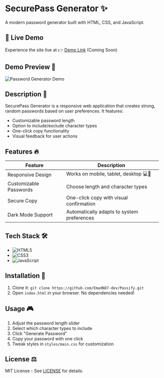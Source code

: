 # SecurePass Generator ✨

A modern password generator built with HTML, CSS, and JavaScript.  

## 🚀 Live Demo

Experience the site live at 👉 [Demo Link](#) (Coming Soon)

## Demo Preview 📸  
![Password Generator Demo](#)  

## Description 📝  
SecurePass Generator is a responsive web application that creates strong, random passwords based on user preferences. It features:
- Customizable password length
- Option to include/exclude character types
- One-click copy functionality
- Visual feedback for user actions

## Features 🔥  

| Feature | Description |  
|---------|-------------|  
| Responsive Design | Works on mobile, tablet, desktop 💻📱 |  
| Customizable Passwords | Choose length and character types |  
| Secure Copy | One-click copy with visual confirmation |  
| Dark Mode Support | Automatically adapts to system preferences |  

## Tech Stack 🛠️  
- ![HTML5](https://img.shields.io/badge/HTML5-E34F26?style=flat&logo=html5&logoColor=white)  
- ![CSS3](https://img.shields.io/badge/CSS3-1572B6?style=flat&logo=css3&logoColor=white)  
- ![JavaScript](https://img.shields.io/badge/JavaScript-F7DF1E?style=flat&logo=javascript&logoColor=black)  

## Installation 🚀  
1. Clone it: `git clone https://github.com/EmadN87-dev/Passify.git`  
2. Open `index.html` in your browser. No dependencies needed!  

## Usage 🎮  
1. Adjust the password length slider
2. Select which character types to include
3. Click "Generate Password"
4. Copy your password with one click
5. Tweak styles in `styles/main.css` for customization

## License ⚖️  
MIT License - See [LICENSE](LICENSE) for details.
